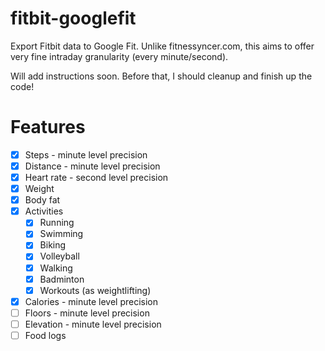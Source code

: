 # fitbit-googlefit
Export Fitbit data to Google Fit. Unlike fitnessyncer.com, this aims to offer very fine intraday granularity (every minute/second).

Will add instructions soon. Before that, I should cleanup and finish up the code!


# Features
- [x] Steps - minute level precision
- [x] Distance - minute level precision
- [x] Heart rate - second level precision
- [x] Weight
- [x] Body fat
- [x] Activities 
  - [x] Running
  - [x] Swimming
  - [x] Biking
  - [x] Volleyball
  - [x] Walking
  - [x] Badminton
  - [x] Workouts (as weightlifting)
- [x] Calories - minute level precision
- [ ] Floors - minute level precision
- [ ] Elevation - minute level precision
- [ ] Food logs
